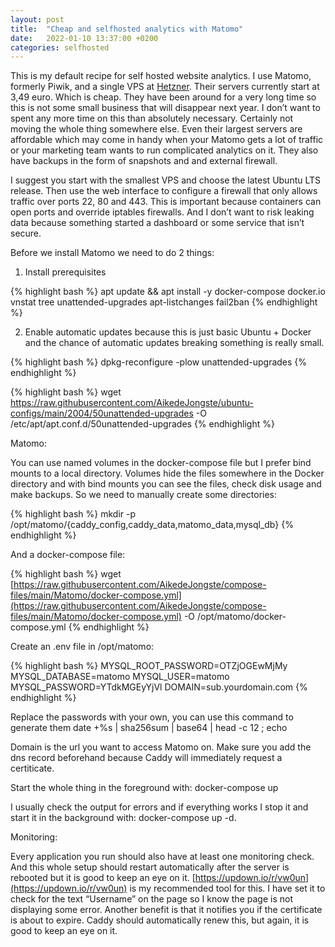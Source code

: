 ```yaml
---
layout: post
title:  "Cheap and selfhosted analytics with Matomo"
date:   2022-01-10 13:37:00 +0200
categories: selfhosted
---
```


This is my default recipe for self hosted website analytics. I use Matomo, formerly Piwik, and a single VPS at [Hetzner](https://hetzner.cloud/?ref=Fp0GlpkddM38). Their servers currently start at 3,49 euro. Which is  cheap. They have been around for a very long time so this is not some small business that will disappear next year. I don’t want to spent any more time on this than absolutely necessary. Certainly not moving the whole thing somewhere else. Even their largest servers are affordable which may come in handy when your Matomo gets a lot of traffic or your marketing team wants to run complicated analytics on it. They also have backups in the form of snapshots and and external firewall. 

I suggest you start with the smallest VPS and choose the latest Ubuntu LTS release. Then use the web interface to configure a firewall that only allows traffic over ports 22, 80 and 443. This is important because containers can open ports and override iptables firewalls. And I don’t want to risk leaking data because something started a dashboard or some service that isn’t secure. 

Before we install Matomo we need to do 2 things:

1. Install prerequisites
    
  {% highlight bash %}
  apt update && apt install -y docker-compose docker.io \
  vnstat tree unattended-upgrades apt-listchanges fail2ban
  {% endhighlight %}
    
2. Enable automatic updates because this is just basic Ubuntu + Docker and the chance of automatic updates breaking something is really small. 
   
  {% highlight bash %}
  dpkg-reconfigure -plow unattended-upgrades
  {% endhighlight %}
    
  {% highlight bash %}
  wget https://raw.githubusercontent.com/AikedeJongste/ubuntu-configs/main/2004/50unattended-upgrades -O /etc/apt/apt.conf.d/50unattended-upgrades
  {% endhighlight %}


Matomo:

You can use named volumes in the docker-compose file but I prefer bind mounts to a local directory. Volumes hide the files somewhere in the Docker directory and with bind mounts you can see the files, check disk usage and make backups. So we need to manually create some directories:

  {% highlight bash %} mkdir -p /opt/matomo/{caddy_config,caddy_data,matomo_data,mysql_db} {% endhighlight %}
  
And a docker-compose file:

{% highlight bash %}
wget [https://raw.githubusercontent.com/AikedeJongste/compose-files/main/Matomo/docker-compose.yml](https://raw.githubusercontent.com/AikedeJongste/compose-files/main/Matomo/docker-compose.yml) -O /opt/matomo/docker-compose.yml
 {% endhighlight %}

Create an .env file in /opt/matomo:

{% highlight bash %}
MYSQL_ROOT_PASSWORD=OTZjOGEwMjMy
MYSQL_DATABASE=matomo
MYSQL_USER=matomo
MYSQL_PASSWORD=YTdkMGEyYjVl
DOMAIN=sub.yourdomain.com
{% endhighlight %}

Replace the passwords with your own, you can use this command to generate them date +%s | sha256sum | base64 | head -c 12 ; echo

Domain is the url you want to access Matomo on. Make sure you add the dns record beforehand because Caddy will immediately request a certiticate.

Start the whole thing in the foreground with: docker-compose up

I usually check the output for errors and if everything works I stop it and start it in the background with: docker-compose up -d.  

Monitoring:

Every application you run should also have at least one monitoring check. And this whole setup should restart automatically after the server is rebooted but it is good to keep an eye on it. [https://updown.io/r/vw0un](https://updown.io/r/vw0un) is my recommended tool for this. I have set it to check for the text “Username” on the page so I know the page is not displaying some error. Another benefit is that it notifies you if the certificate is about to expire. Caddy should automatically renew this, but again, it is good to keep an eye on it.
